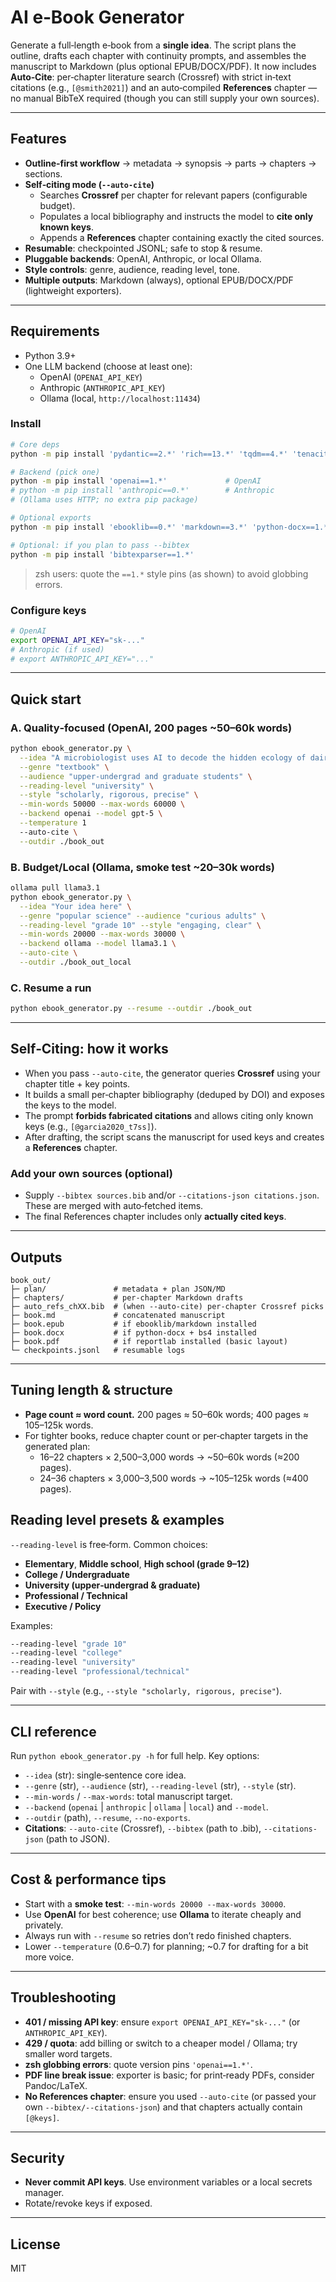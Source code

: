 # AI e‑Book Generator

Generate a full‑length e‑book from a **single idea**. The script plans the outline, drafts each chapter with continuity prompts, and assembles the manuscript to Markdown (plus optional EPUB/DOCX/PDF). It now includes **Auto‑Cite**: per‑chapter literature search (Crossref) with strict in‑text citations (e.g., `[@smith2021]`) and an auto‑compiled **References** chapter — no manual BibTeX required (though you can still supply your own sources).

---

## Features
- **Outline‑first workflow** → metadata → synopsis → parts → chapters → sections.
- **Self‑citing mode (`--auto-cite`)**
  - Searches **Crossref** per chapter for relevant papers (configurable budget).
  - Populates a local bibliography and instructs the model to **cite only known keys**.
  - Appends a **References** chapter containing exactly the cited sources.
- **Resumable**: checkpointed JSONL; safe to stop & resume.
- **Pluggable backends**: OpenAI, Anthropic, or local Ollama.
- **Style controls**: genre, audience, reading level, tone.
- **Multiple outputs**: Markdown (always), optional EPUB/DOCX/PDF (lightweight exporters).

---

## Requirements
- Python 3.9+
- One LLM backend (choose at least one):
  - OpenAI (`OPENAI_API_KEY`)
  - Anthropic (`ANTHROPIC_API_KEY`)
  - Ollama (local, `http://localhost:11434`)

### Install
```bash
# Core deps
python -m pip install 'pydantic==2.*' 'rich==13.*' 'tqdm==4.*' 'tenacity==8.*' 'python-dateutil==2.*' 'requests==2.*'

# Backend (pick one)
python -m pip install 'openai==1.*'             # OpenAI
# python -m pip install 'anthropic==0.*'        # Anthropic
# (Ollama uses HTTP; no extra pip package)

# Optional exports
python -m pip install 'ebooklib==0.*' 'markdown==3.*' 'python-docx==1.*' 'reportlab==4.*' 'beautifulsoup4==4.*'

# Optional: if you plan to pass --bibtex
python -m pip install 'bibtexparser==1.*'
```
> zsh users: quote the `==1.*` style pins (as shown) to avoid globbing errors.

### Configure keys
```bash
# OpenAI
export OPENAI_API_KEY="sk-..."
# Anthropic (if used)
# export ANTHROPIC_API_KEY="..."
```

---

## Quick start
### A. Quality‑focused (OpenAI, 200 pages ~50–60k words)
```bash
python ebook_generator.py \
  --idea "A microbiologist uses AI to decode the hidden ecology of dairy farm microbes" \
  --genre "textbook" \
  --audience "upper-undergrad and graduate students" \
  --reading-level "university" \
  --style "scholarly, rigorous, precise" \
  --min-words 50000 --max-words 60000 \
  --backend openai --model gpt-5 \
  --temperature 1
  --auto-cite \
  --outdir ./book_out
```

### B. Budget/Local (Ollama, smoke test ~20–30k words)
```bash
ollama pull llama3.1
python ebook_generator.py \
  --idea "Your idea here" \
  --genre "popular science" --audience "curious adults" \
  --reading-level "grade 10" --style "engaging, clear" \
  --min-words 20000 --max-words 30000 \
  --backend ollama --model llama3.1 \
  --auto-cite \
  --outdir ./book_out_local
```

### C. Resume a run
```bash
python ebook_generator.py --resume --outdir ./book_out
```

---

## Self‑Citing: how it works
- When you pass `--auto-cite`, the generator queries **Crossref** using your chapter title + key points.
- It builds a small per‑chapter bibliography (deduped by DOI) and exposes the keys to the model.
- The prompt **forbids fabricated citations** and allows citing only known keys (e.g., `[@garcia2020_t7ss]`).
- After drafting, the script scans the manuscript for used keys and creates a **References** chapter.

### Add your own sources (optional)
- Supply `--bibtex sources.bib` and/or `--citations-json citations.json`. These are merged with auto‑fetched items.
- The final References chapter includes only **actually cited keys**.

---

## Outputs
```
book_out/
├─ plan/               # metadata + plan JSON/MD
├─ chapters/           # per‑chapter Markdown drafts
├─ auto_refs_chXX.bib  # (when --auto-cite) per-chapter Crossref picks
├─ book.md             # concatenated manuscript
├─ book.epub           # if ebooklib/markdown installed
├─ book.docx           # if python-docx + bs4 installed
├─ book.pdf            # if reportlab installed (basic layout)
└─ checkpoints.jsonl   # resumable logs
```

---

## Tuning length & structure
- **Page count ≈ word count.** 200 pages ≈ 50–60k words; 400 pages ≈ 105–125k words.
- For tighter books, reduce chapter count or per‑chapter targets in the generated plan:
  - 16–22 chapters × 2,500–3,000 words → ~50–60k words (≈200 pages).
  - 24–36 chapters × 3,000–3,500 words → ~105–125k words (≈400 pages).

## Reading level presets & examples
`--reading-level` is free‑form. Common choices:
- **Elementary**, **Middle school**, **High school (grade 9–12)**
- **College / Undergraduate**
- **University (upper‑undergrad & graduate)**
- **Professional / Technical**
- **Executive / Policy**

Examples:
```bash
--reading-level "grade 10"
--reading-level "college"
--reading-level "university"
--reading-level "professional/technical"
```
Pair with `--style` (e.g., `--style "scholarly, rigorous, precise"`).

---

## CLI reference
Run `python ebook_generator.py -h` for full help. Key options:
- `--idea` (str): single‑sentence core idea.
- `--genre` (str), `--audience` (str), `--reading-level` (str), `--style` (str).
- `--min-words` / `--max-words`: total manuscript target.
- `--backend` (`openai` | `anthropic` | `ollama` | `local`) and `--model`.
- `--outdir` (path), `--resume`, `--no-exports`.
- **Citations**: `--auto-cite` (Crossref), `--bibtex` (path to .bib), `--citations-json` (path to JSON).

---

## Cost & performance tips
- Start with a **smoke test**: `--min-words 20000 --max-words 30000`.
- Use **OpenAI** for best coherence; use **Ollama** to iterate cheaply and privately.
- Always run with `--resume` so retries don’t redo finished chapters.
- Lower `--temperature` (0.6–0.7) for planning; ~0.7 for drafting for a bit more voice.

---

## Troubleshooting
- **401 / missing API key**: ensure `export OPENAI_API_KEY="sk-..."` (or `ANTHROPIC_API_KEY`).
- **429 / quota**: add billing or switch to a cheaper model / Ollama; try smaller word targets.
- **zsh globbing errors**: quote version pins `'openai==1.*'`.
- **PDF line break issue**: exporter is basic; for print‑ready PDFs, consider Pandoc/LaTeX.
- **No References chapter**: ensure you used `--auto-cite` (or passed your own `--bibtex/--citations-json`) and that chapters actually contain `[@keys]`.

---

## Security
- **Never commit API keys**. Use environment variables or a local secrets manager.
- Rotate/revoke keys if exposed.

---

## License
MIT
